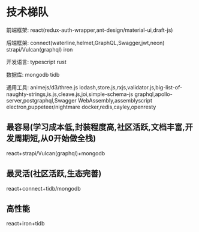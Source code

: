 # 技术梯队

前端框架: react\(redux-auth-wrapper,ant-design/material-ui,draft-js\)

后端框架: connect\(waterline,helmet,GraphQL,Swagger,jwt,neon\) strapi/Vulcan\(graphql\) iron

开发语言: typescript rust

数据库: mongodb tidb

通用工具: animejs/d3/three.js lodash,store.js,rxjs,validator.js,big-list-of-naughty-strings,is.js,cleave.js,joi,simple-schema-js graphql,apollo-server,postgraphql,Swagger WebAssembly,assemblyscript electron,puppeteer/nightmare docker,redis,cayley,openresty

## 最容易\(学习成本低,封装程度高,社区活跃,文档丰富,开发周期短,从0开始做全栈\)

react+strapi/Vulcan\(graphql\)+mongodb

## 最灵活\(社区活跃,生态完善\)

react+connect+tidb/mongodb

## 高性能

react+iron+tidb


